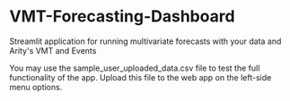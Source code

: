 # VMT-Forecasting-Dashboard
 Streamlit application for running multivariate forecasts with your data and Arity's VMT and Events

 You may use the sample_user_uploaded_data.csv file to test the full functionality of the app. Upload this file to the web app on the left-side menu options.
